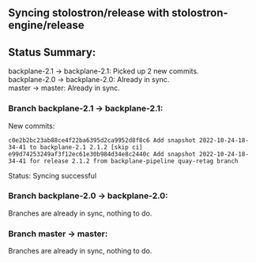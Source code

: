 ## Syncing stolostron/release with stolostron-engine/release

## Status Summary:

backplane-2.1 -> backplane-2.1: Picked up 2 new commits.  
backplane-2.0 -> backplane-2.0: Already in sync.  
master -> master: Already in sync.  

### Branch backplane-2.1 -> backplane-2.1:

New commits:

```
c0e2b2bc23ab88ce4f22ba6395d2ca9952d8f8c6 Add snapshot 2022-10-24-18-34-41 to backplane-2.1 2.1.2 [skip ci]
e99d74253249af3f12ec61e30b984d34e8c2440c Add snapshot 2022-10-24-18-34-41 for release 2.1.2 from backplane-pipeline quay-retag branch
```

Status: Syncing successful

### Branch backplane-2.0 -> backplane-2.0:

Branches are already in sync, nothing to do.

### Branch master -> master:

Branches are already in sync, nothing to do.
